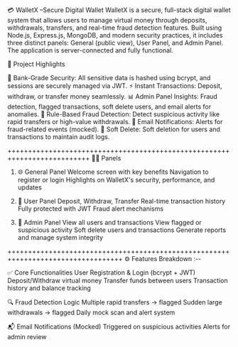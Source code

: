 💳 WalletX –Secure Digital Wallet
WalletX is a secure, full-stack digital wallet system that allows users to manage virtual money through deposits, withdrawals, transfers, and real-time fraud detection features. Built using Node.js, Express.js, MongoDB, and modern security practices, it includes three distinct panels: General (public view), User Panel, and Admin Panel. The application is server-connected and fully functional.

🚀 Project Highlights

🔐 Bank-Grade Security: All sensitive data is hashed using bcrypt, and sessions are securely managed via JWT.
⚡ Instant Transactions: Deposit, withdraw, or transfer money seamlessly.
📊 Admin Panel Insights: Fraud detection, flagged transactions, soft delete users, and email alerts for anomalies.
🧠 Rule-Based Fraud Detection: Detect suspicious activity like rapid transfers or high-value withdrawals.
📧 Email Notifications: Alerts for fraud-related events (mocked).
🧹 Soft Delete: Soft deletion for users and transactions to maintain audit logs.

++++++++++++++++++++++++++++++++++++++++++++++++++++++++++++++++++++++++++
🧑‍💻 Panels
1. 🌐 General Panel
Welcome screen with key benefits
Navigation to register or login
Highlights on WalletX's security, performance, and updates

2. 👤 User Panel
Deposit, Withdraw, Transfer
Real-time transaction history
Fully protected with JWT
Fraud alert mechanisms

3. 👮 Admin Panel
View all users and transactions
View flagged or suspicious activity
Soft delete users and transactions
Generate reports and manage system integrity

++++++++++++++++++++++++++++++++++++++++++++++++++++++++++++++++++++++++++++++++++
⚙️ Features Breakdown :--

✅ Core Functionalities
User Registration & Login (bcrypt + JWT)
Deposit/Withdraw virtual money
Transfer funds between users
Transaction history and balance tracking

🔍 Fraud Detection Logic
Multiple rapid transfers → flagged
Sudden large withdrawals → flagged
Daily mock scan and alert system

📬 Email Notifications (Mocked)
Triggered on suspicious activities
Alerts for admin review


